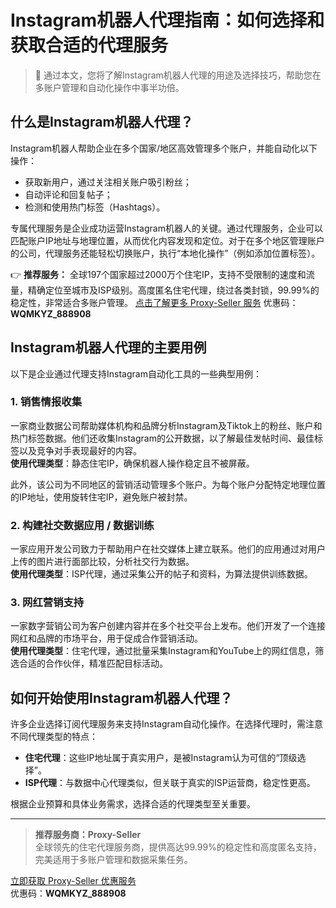 # Instagram机器人代理指南：如何选择和获取合适的代理服务

> 📌 通过本文，您将了解Instagram机器人代理的用途及选择技巧，帮助您在多账户管理和自动化操作中事半功倍。

## 什么是Instagram机器人代理？

Instagram机器人帮助企业在多个国家/地区高效管理多个账户，并能自动化以下操作：

- 获取新用户，通过关注相关账户吸引粉丝；
- 自动评论和回复帖子；
- 检测和使用热门标签（Hashtags）。

专属代理服务是企业成功运营Instagram机器人的关键。通过代理服务，企业可以匹配账户IP地址与地理位置，从而优化内容发现和定位。对于在多个地区管理账户的公司，代理服务还能轻松切换账户，执行“本地化操作”（例如添加位置标签）。

👉 **推荐服务：**
全球197个国家超过2000万个住宅IP，支持不受限制的速度和流量，精确定位至城市及ISP级别。高度匿名住宅代理，绕过各类封锁，99.99%的稳定性，非常适合多账户管理。
[点击了解更多 Proxy-Seller 服务](https://bit.ly/proxy-seller-coupon) 优惠码：**WQMKYZ_888908**

## Instagram机器人代理的主要用例

以下是企业通过代理支持Instagram自动化工具的一些典型用例：

### 1. 销售情报收集

一家商业数据公司帮助媒体机构和品牌分析Instagram及Tiktok上的粉丝、账户和热门标签数据。他们还收集Instagram的公开数据，以了解最佳发帖时间、最佳标签以及竞争对手表现最好的内容。  
**使用代理类型**：静态住宅IP，确保机器人操作稳定且不被屏蔽。

此外，该公司为不同地区的营销活动管理多个账户。为每个账户分配特定地理位置的IP地址，使用旋转住宅IP，避免账户被封禁。

### 2. 构建社交数据应用 / 数据训练

一家应用开发公司致力于帮助用户在社交媒体上建立联系。他们的应用通过对用户上传的图片进行面部比较，分析社交行为数据。  
**使用代理类型**：ISP代理，通过采集公开的帖子和资料，为算法提供训练数据。

### 3. 网红营销支持

一家数字营销公司为客户创建内容并在多个社交平台上发布。他们开发了一个连接网红和品牌的市场平台，用于促成合作营销活动。  
**使用代理类型**：住宅代理，通过批量采集Instagram和YouTube上的网红信息，筛选合适的合作伙伴，精准匹配目标活动。

## 如何开始使用Instagram机器人代理？

许多企业选择订阅代理服务来支持Instagram自动化操作。在选择代理时，需注意不同代理类型的特点：

- **住宅代理**：这些IP地址属于真实用户，是被Instagram认为可信的“顶级选择”。
- **ISP代理**：与数据中心代理类似，但关联于真实的ISP运营商，稳定性更高。

根据企业预算和具体业务需求，选择合适的代理类型至关重要。

---

> **推荐服务商：Proxy-Seller**  
全球领先的住宅代理服务商，提供高达99.99%的稳定性和高度匿名支持，完美适用于多账户管理和数据采集任务。

[立即获取 Proxy-Seller 优惠服务](https://bit.ly/proxy-seller-coupon)  
优惠码：**WQMKYZ_888908**

